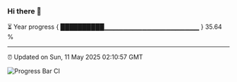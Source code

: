### Hi there 👋

⏳ Year progress { ██████████▁▁▁▁▁▁▁▁▁▁▁▁▁▁▁▁▁▁▁▁ } 35.64 %

---

⏰ Updated on Sun, 11 May 2025 02:10:57 GMT

![Progress Bar CI](https://github.com/DhruviPatel157/GitHub-Actions-Demo/workflows/Progress%20Bar%20CI/badge.svg)
